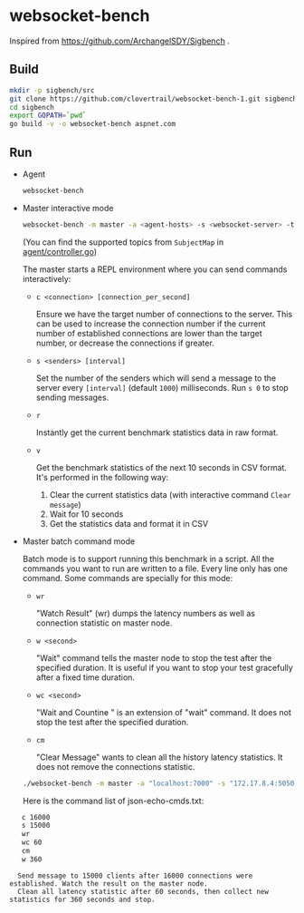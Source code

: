 # websocket-bench

Inspired from https://github.com/ArchangelSDY/Sigbench .

## Build

```bash
mkdir -p sigbench/src
git clone https://github.com/clovertrail/websocket-bench-1.git sigbench/src/aspnet.com
cd sigbench
export GOPATH=`pwd`
go build -v -o websocket-bench aspnet.com
```

## Run

* Agent

   ```bash
   websocket-bench
   ```

* Master interactive mode

   ```bash
   websocket-bench -m master -a <agent-hosts> -s <websocket-server> -t signalr:json:echo
   ```

   (You can find the supported topics from `SubjectMap` in [agent/controller.go](agent/controller.go))

   The master starts a REPL environment where you can send commands interactively:

   * `c <connection> [connection_per_second]`

      Ensure we have the target number of connections to the server. This can be used to increase the connection
      number if the current number of established connections are lower than the target number, or decrease the
      connections if greater.

   * `s <senders> [interval]`

      Set the number of the senders which will send a message to the server every `[interval]` (default `1000`) milliseconds.
      Run `s 0` to stop sending messages.

   * `r`

      Instantly get the current benchmark statistics data in raw format.

   * `v`

      Get the benchmark statistics of the next 10 seconds in CSV format. It's performed in the following way:

      1. Clear the current statistics data (with interactive command `Clear message`)
      1. Wait for 10 seconds
      1. Get the statistics data and format it in CSV

* Master batch command mode

   Batch mode is to support running this benchmark in a script. All the commands you want to run are written to a file.
   Every line only has one command. Some commands are specially for this mode:

   * `wr`
      
      "Watch Result" (wr) dumps the latency numbers as well as connection statistic on master node.

   * `w <second>`

      "Wait" command tells the master node to stop the test after the specified duration. It is useful if
      you want to stop your test gracefully after a fixed time duration.

   * `wc <second>`

      "Wait and Countine <second>" is an extension of "wait" command. It does not stop the test after the 
      specified duration.

   * `cm`

      "Clear Message" wants to clean all the history latency statistics. It does not remove the connections statistic.


   ```bash
   ./websocket-bench -m master -a "localhost:7000" -s "172.17.8.4:5050" -t signalr:json:echo -c json-echo-cmds.txt -o signalr_json_echo
   ```
   Here is the command list of json-echo-cmds.txt:

```txt
   c 16000
   s 15000
   wr
   wc 60
   cm
   w 360
```
      Send message to 15000 clients after 16000 connections were established. Watch the result on the master node.
      Clean all latency statistic after 60 seconds, then collect new statistics for 360 seconds and stop.
